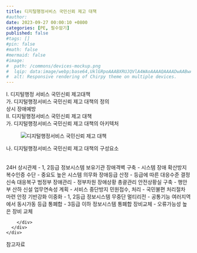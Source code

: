 ```yaml
---
title: 디지털행정서비스 국민신뢰 제고 대책
#author: 
date: 2023-09-27 00:00:10 +0800
categories: [PE, 필수암기]
published: false
#tags: []
#pin: false
#math: false
#mermaid: false
#image:
#  path: /commons/devices-mockup.png
#  lqip: data:image/webp;base64,UklGRpoAAABXRUJQVlA4WAoAAAAQAAAADwAABwAAQUxQSDIAAAARL0AmbZurmr57yyIiqE8oiG0bejIYEQTgqiDA9vqnsUSI6H+oAERp2HZ65qP/VIAWAFZQOCBCAAAA8AEAnQEqEAAIAAVAfCWkAALp8sF8rgRgAP7o9FDvMCkMde9PK7euH5M1m6VWoDXf2FkP3BqV0ZYbO6NA/VFIAAAA
#  alt: Responsive rendering of Chirpy theme on multiple devices.
---
```


<div class="post-wrap">
  <div class="para">
    <div class="para-title">
      I. 디지털행정 서비스 국민신뢰 제고대책
    </div>
    <div class="para-cntnt">
      <div class="para">
        <div class="para-title">
          가. 디지털행정서비스 국민신뢰 제고 대책의 정의
        </div>
        <div class="para-cntnt">
            상시 장애예방
        </div>
      </div>
    </div>
  </div>
  
  <div class="para">
    <div class="para-title">
      II. 디지털행정서비스 국민신뢰 제고 대책
    </div>
    <div class="para-cntnt">
      <div class="para">
        <div class="para-title">
          가. 디지털행정서비스 국민신뢰 제고 대책의 아키텍처
        </div>
        <div class="para-cntnt">
          <figure class="post-figure">
            <img src="/assets/img/posts/디지털행정서비스-국민신뢰-제고-대책.png" alt="디지털행정서비스 국민신뢰 제고 대책">
<!--            <figcaption>Source: Unveiling the Metaverse: Exploring Emerging Trends, Multifaceted Perspectives, and Future Challenges</figcaption>-->
          </figure>
        </div>
      </div>
      <div class="para">
        <div class="para-title">
          나. 디지털행정서비스 국민신뢰 제고 대책의 구성요소
        </div>
        <div class="para-cntnt">
          <table class="post-table">
          </table>
              24H 상시관제 - 1, 2등급 정보시스템 보유기관
    장애격벽 구축 - 시스템 장애 확산방지
    복수인증 수단 - 중요도 높은 시스템 의무화
    장애등급 산정 - 등급에 따른 대응수준 결정
  신속 대응복구
    범정부 장애관리 - 정부차원 장애상황 총괄관리
    안전상황실 구축 - 행안부 산하 신설
    업무연속성 계획 - 서비스 중단방지
    민원접수, 처리 - 국민불편 처리절차 마련 
  안정 기반강화 
    이중화 - 1, 2등급 정보시스템 무중단
    멀티리전 - 공통기능 여러지역에서 동시가동
    등급 통폐합 - 3등급 이하 정보시스템 통폐합
    장비교체 - 오류가능성 높은 장비 교체

        </div>
      </div>
    </div>
  </div>

  <div class="refr-wrap">
    <div class="refr-title">
        참고자료
    </div>
    <ol class="refr-list">
    <!--    <li>(나현식, 최대선) <a target="_blank" href="https://scienceon.kisti.re.kr/commons/util/originalView.do?cn=JAKO202225948430499&oCn=JAKO202225948430499&dbt=JAKO&journal=NJOU00291864">메타버스 보안 위협 요소 및 대응 방안 검토</a></li>-->
    <!--    <li>(M. Uddin, S. Manickam, H. Ullah, M. Obaidat and A. Dandoush) <a target="_blank" href="https://ieeexplore.ieee.org/abstract/document/10138386">Unveiling the Metaverse: Exploring Emerging Trends, Multifaceted Perspectives, and Future Challenges</a></li>-->
    </ol>
  </div>
</div>
